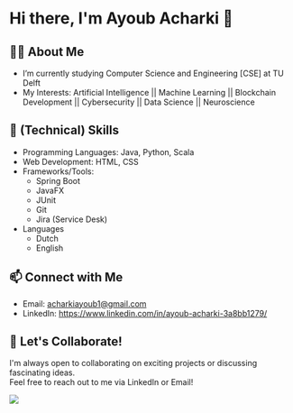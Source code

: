 # Hi there, I'm Ayoub Acharki 👋

## 🙋‍♂️ About Me
- I’m currently studying Computer Science and Engineering [CSE] at TU Delft
- My Interests: Artificial Intelligence || Machine Learning || Blockchain Development || Cybersecurity || Data Science ||  Neuroscience 

## 🔭 (Technical) Skills
- Programming Languages: Java, Python, Scala
- Web Development: HTML, CSS
- Frameworks/Tools:
  - Spring Boot
  - JavaFX
  - JUnit
  - Git
  - Jira (Service Desk)
- Languages
    - Dutch
    - English
 
## 📫 Connect with Me
- Email: acharkiayoub1@gmail.com
- LinkedIn: https://www.linkedin.com/in/ayoub-acharki-3a8bb1279/

## 💬 Let's Collaborate!
I'm always open to collaborating on exciting projects or discussing fascinating ideas.  
Feel free to reach out to me via LinkedIn or Email!


![](https://komarev.com/ghpvc/?username=AAcharki2311&color=green)
  

<!--
**AAcharki2311/AAcharki2311** is a ✨ _special_ ✨ repository because its `README.md` (this file) appears on your GitHub profile.

Here are some ideas to get you started:

- 🔭 I’m currently working on ...
- 🌱 I’m currently learning ...
- 👯 I’m looking to collaborate on ...
- 🤔 I’m looking for help with ...
- 💬 Ask me about ...
- 📫 How to reach me: ...
- 😄 Pronouns: ...
- ⚡ Fun fact: ...
-->
